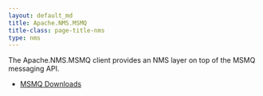 ```yaml
---
layout: default_md
title: Apache.NMS.MSMQ 
title-class: page-title-nms
type: nms
---
```


The Apache.NMS.MSMQ client provides an NMS layer on top of the MSMQ messaging API.

*   [MSMQ Downloads](downloads)


